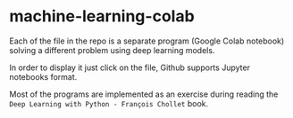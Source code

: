 # machine-learning-colab

Each of the file in the repo is a separate program (Google Colab notebook) solving a different problem using deep learning models.

In order to display it just click on the file, Github supports Jupyter notebooks format.

Most of the programs are implemented as an exercise during reading the `Deep Learning with Python - François Chollet` book.
